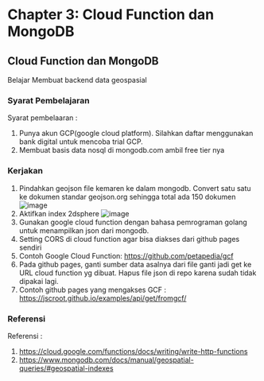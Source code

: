 # Chapter 3: Cloud Function dan MongoDB
## Cloud Function dan MongoDB
Belajar Membuat backend data geospasial
### Syarat Pembelajaran
Syarat pembelaaran :
1. Punya akun GCP(google cloud platform). Silahkan daftar menggunakan bank digital untuk mencoba trial GCP.
2. Membuat basis data nosql di mongodb.com ambil free tier nya

### Kerjakan
1. Pindahkan geojson file kemaren ke dalam mongodb. Convert satu satu ke dokumen standar geojson.org sehingga total ada 150 dokumen
   ![image](https://github.com/bukped/gis/assets/11188109/44efbf10-7790-4b0d-b18d-ea2ed8b46128)
2. Aktifkan index 2dsphere
   ![image](https://github.com/bukped/gis/assets/11188109/199aa390-daf8-4878-94d2-59a93049a74a)
3. Gunakan google cloud function dengan bahasa pemrograman golang untuk menampilkan json dari mongodb.
4. Setting CORS di cloud function agar bisa diakses dari github pages sendiri
5. Contoh Google Cloud Function: https://github.com/petapedia/gcf
6. Pada github pages, ganti sumber data asalnya dari file ganti jadi get ke URL cloud function yg dibuat. Hapus file json di repo karena sudah tidak dipakai lagi.
7. Contoh github pages yang mengakses GCF : https://jscroot.github.io/examples/api/get/fromgcf/

### Referensi

Referensi :
1. https://cloud.google.com/functions/docs/writing/write-http-functions
2. https://www.mongodb.com/docs/manual/geospatial-queries/#geospatial-indexes
